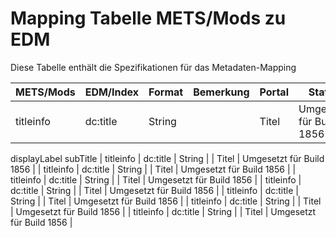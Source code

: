 # Mapping Tabelle METS/Mods zu EDM

Diese Tabelle enthält die Spezifikationen für das Metadaten-Mapping


| METS/Mods | EDM/Index | Format | Bemerkung | Portal | Status |
| --------- | --------- | ------ | --------- | ------ | ------ |
| titleinfo | dc:title  | String |           | Titel  | Umgesetzt für Build 1856 | 
  displayLabel
  subTitle
| titleinfo | dc:title  | String |           | Titel  | Umgesetzt für Build 1856 | 
| titleinfo | dc:title  | String |           | Titel  | Umgesetzt für Build 1856 | 
| titleinfo | dc:title  | String |           | Titel  | Umgesetzt für Build 1856 | 
| titleinfo | dc:title  | String |           | Titel  | Umgesetzt für Build 1856 | 
| titleinfo | dc:title  | String |           | Titel  | Umgesetzt für Build 1856 | 
| titleinfo | dc:title  | String |           | Titel  | Umgesetzt für Build 1856 | 
| titleinfo | dc:title  | String |           | Titel  | Umgesetzt für Build 1856 | 


 
